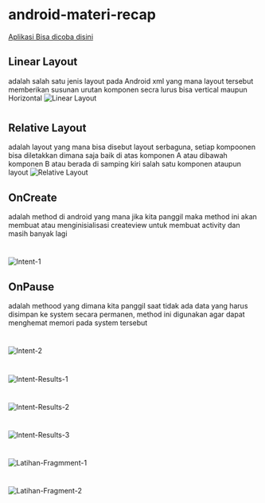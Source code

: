 # android-materi-recap

[Aplikasi Bisa dicoba disini](https://github.com/ahmaduunnail/android-materi-recap/raw/master/app/release/app-release.apk)

## Linear Layout
adalah salah satu jenis layout pada Android xml yang mana layout tersebut memberikan susunan urutan komponen secra lurus bisa vertical maupun Horizontal
![Linear Layout](https://github.com/ahmaduunnail/android-materi-recap/blob/master/.github/(2).png)
#
## Relative Layout
adalah layout yang mana bisa disebut layout serbaguna, setiap kompoonen bisa diletakkan dimana saja baik di atas komponen A atau dibawah komponen B atau berada di samping kiri salah satu komponen ataupun layout
![Relative Layout](https://github.com/ahmaduunnail/android-materi-recap/blob/master/.github/(1).png)
## OnCreate
adalah method di android yang mana jika kita panggil maka method ini akan membuat atau menginisialisasi createview untuk membuat activity dan masih banyak lagi
#
![Intent-1](https://github.com/ahmaduunnail/android-materi-recap/blob/master/.github/(3).png)
## OnPause
adalah methood yang dimana kita panggil saat tidak ada data yang harus disimpan ke system secara  permanen, method ini digunakan agar dapat menghemat memori pada system tersebut
#
![Intent-2](https://github.com/ahmaduunnail/android-materi-recap/blob/master/.github/(4).png)
#
![Intent-Results-1](https://github.com/ahmaduunnail/android-materi-recap/blob/master/.github/(5).png)
#
![Intent-Results-2](https://github.com/ahmaduunnail/android-materi-recap/blob/master/.github/(6).png)
#
![Intent-Results-3](https://github.com/ahmaduunnail/android-materi-recap/blob/master/.github/(7).png)
#
![Latihan-Fragmment-1](https://github.com/ahmaduunnail/android-materi-recap/blob/master/.github/(8).png)
#
![Latihan-Fragment-2](https://github.com/ahmaduunnail/android-materi-recap/blob/master/.github/(9).png)
